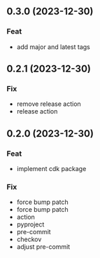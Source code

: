 ## 0.3.0 (2023-12-30)

### Feat

- add major and latest tags

## 0.2.1 (2023-12-30)

### Fix

- remove release action
- release action

## 0.2.0 (2023-12-30)

### Feat

- implement cdk package

### Fix

- force bump patch
- force bump patch
- action
- pyproject
- pre-commit
- checkov
- adjust pre-commit
